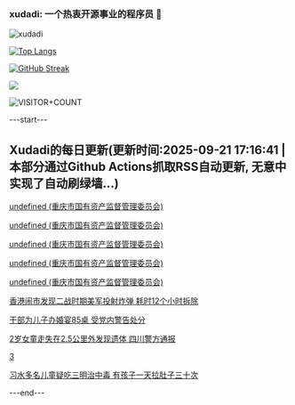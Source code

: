 ### xudadi: 一个热衷开源事业的程序员 👋

![xudadi](https://github-readme-stats-git-masterorgs-github-readme-stats-team.vercel.app/api?username=xudadi)

[![Top Langs](https://github-readme-stats.vercel.app/api/top-langs/?username=xudadi)](https://github.com/anuraghazra/github-readme-stats)

[![GitHub Streak](https://streak-stats.demolab.com?user=xudadi&locale=zh_Hans)](https://git.io/streak-stats)

![](https://raw.githubusercontent.com/xudadi/xudadi/main/assets/github-contribution-grid-snake.svg)

![VISITOR+COUNT](https://komarev.com/ghpvc/?username=xudadi&label=VISITOR+COUNT)


---start---

## Xudadi的每日更新(更新时间:2025-09-21 17:16:41 | 本部分通过Github Actions抓取RSS自动更新, 无意中实现了自动刷绿墙...)

[undefined (重庆市国有资产监督管理委员会)](https://dadilab.github.io/feeds/all.xml)

[undefined (重庆市国有资产监督管理委员会)](https://dadilab.github.io/feeds/all.xml)

[undefined (重庆市国有资产监督管理委员会)](https://dadilab.github.io/feeds/all.xml)

[undefined (重庆市国有资产监督管理委员会)](https://dadilab.github.io/feeds/all.xml)

[undefined (重庆市国有资产监督管理委员会)](https://dadilab.github.io/feeds/all.xml)

[香港闹市发现二战时期美军投射炸弹 耗时12个小时拆除](https://m.163.com/news/article/K9VHCT520550A0OW.html)

[干部为儿子办婚宴85桌 受党内警告处分](https://m.163.com/news/article/K9VUT4E70514R9P4.html)

[2岁女童走失在2.5公里外发现遗体 四川警方通报](https://m.163.com/news/article/K9VSHALL0534A4SC.html)

[3](https://m.163.com/touch/news/sub/domestic)

[习水多名儿童疑吃三明治中毒 有孩子一天拉肚子三十次](https://m.163.com/news/article/K9VPF5GQ053469LG.html)

---end---
